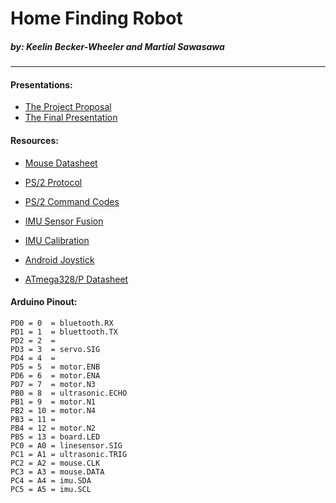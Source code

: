 # Home Finding Robot
##### by: Keelin Becker-Wheeler and Martial Sawasawa
---
#### Presentations:
- [The Project Proposal](https://docs.google.com/presentation/d/18TIio1-oIRSVDoakQ3RZC8VeJu_r65SIC3SkGCeWVwY/present?slide=id.p)
- [The Final Presentation](https://docs.google.com/presentation/d/1xLc32NWmHrlGCIRELKM_g8zRmg7HayenqZyLgciRJ9E/present?slide=id.p)

#### Resources:
- [Mouse Datasheet](http://html.alldatasheet.com/html-pdf/333277/PIXART/PAW3402DK-TJ/1810/8/PAW3402DK-TJ.html)
- [PS/2 Protocol](http://www.computer-engineering.org/ps2protocol/)
- [PS/2 Command Codes](https://www.win.tue.nl/~aeb/linux/kbd/scancodes-13.html)


-  [IMU Sensor Fusion](https://github.com/kriswiner/MPU-6050/wiki/Affordable-9-DoF-Sensor-Fusion)
-  [IMU Calibration](https://github.com/kriswiner/MPU-6050/wiki/Simple-and-Effective-Magnetometer-Calibration)


-  [Android Joystick](https://github.com/efficientisoceles/JoystickView)


- [ATmega328/P Datasheet](http://www.atmel.com/Images/Atmel-42735-8-bit-AVR-Microcontroller-ATmega328-328P_Datasheet.pdf)

#### Arduino Pinout:

~~~~
PD0 = 0  = bluetooth.RX
PD1 = 1  = bluettooth.TX
PD2 = 2  =
PD3 = 3  = servo.SIG
PD4 = 4  =
PD5 = 5  = motor.ENB
PD6 = 6  = motor.ENA
PD7 = 7  = motor.N3
PB0 = 8  = ultrasonic.ECHO
PB1 = 9  = motor.N1
PB2 = 10 = motor.N4
PB3 = 11 =
PB4 = 12 = motor.N2
PB5 = 13 = board.LED
PC0 = A0 = linesensor.SIG
PC1 = A1 = ultrasonic.TRIG
PC2 = A2 = mouse.CLK
PC3 = A3 = mouse.DATA
PC4 = A4 = imu.SDA
PC5 = A5 = imu.SCL
~~~~

